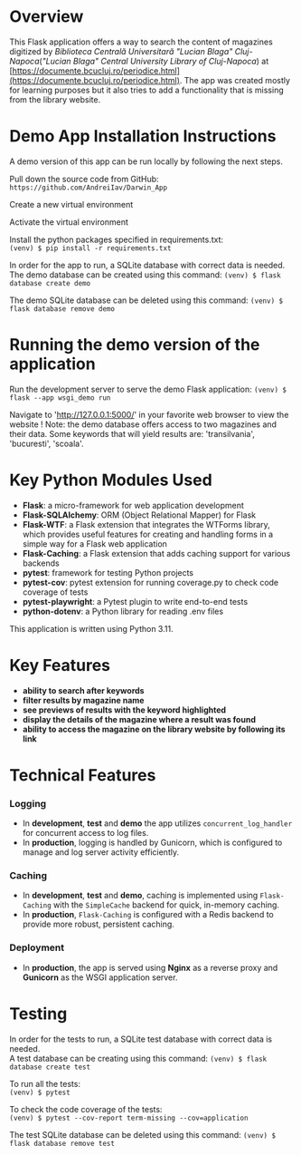 # Overview
This Flask application offers a way to search the content of  magazines digitized by *Biblioteca Centrală Universitară "Lucian Blaga" Cluj-Napoca*(*"Lucian Blaga" Central University Library of Cluj-Napoca*) at [https://documente.bcucluj.ro/periodice.html](https://documente.bcucluj.ro/periodice.html).
The app was created mostly for learning purposes but it also tries to add a functionality that is missing from the library website.

# Demo App Installation Instructions
A demo version of this app can be run locally by following the next steps. 

Pull down the source code from GitHub:\
`https://github.com/AndreiIav/Darwin_App`

Create a new virtual environment

Activate the virtual environment

Install the python packages specified in requirements.txt:\
`(venv) $ pip install -r requirements.txt`

In order for the app to run, a SQLite database with correct data is needed.\
The demo database can be created using this command:
`(venv) $ flask database create demo`

The demo SQLite database can be deleted using this command:
`(venv) $ flask database remove demo`

# Running the demo version of the application
Run the development server to serve the demo Flask application:
`(venv) $ flask --app wsgi_demo run`

Navigate to 'http://127.0.0.1:5000/' in your favorite web browser to view the website !
Note: the demo database offers access to two magazines and their data. Some keywords that will yield results are: 'transilvania', 'bucuresti', 'scoala'.

# Key Python Modules Used
- **Flask**: a micro-framework for web application development
- **Flask-SQLAlchemy**:  ORM (Object Relational Mapper) for Flask
- **Flask-WTF**: a Flask extension that integrates the WTForms library, which provides useful features for creating and handling forms in a simple way for a Flask web application
- **Flask-Caching**: a Flask extension that adds caching support for various backends
- **pytest**: framework for testing Python projects
- **pytest-cov**: pytest extension for running coverage\.py to check code coverage of tests
- **pytest-playwright**:  a Pytest plugin to write end-to-end tests
- **python-dotenv**: a Python library for reading .env files

This application is written using Python 3.11.

# Key Features
- **ability to search after keywords**
- **filter results by magazine name**
- **see previews of results with the keyword highlighted**
- **display the details of the magazine where a result was found**
- **ability to access the magazine on the library website by following its link**

# Technical Features
### Logging
- In **development**, **test** and **demo** the app utilizes `concurrent_log_handler` for concurrent access to log files.
- In **production**, logging is handled by Gunicorn, which is configured to manage and log server activity efficiently.

### Caching
- In **development**, **test** and **demo**, caching is implemented using `Flask-Caching` with the `SimpleCache` backend for quick, in-memory caching.
- In **production**, `Flask-Caching` is configured with a Redis backend to provide more robust, persistent caching.

### Deployment
- In **production**, the app is served using **Nginx** as a reverse proxy and **Gunicorn** as the WSGI application server. 

# Testing
In order for the tests to run, a SQLite test database with correct data is needed.\
A test database can be creating using this command:
`(venv) $ flask database create test`

To run all the tests:\
`(venv) $ pytest`

To check the code coverage of the tests:\
`(venv) $ pytest --cov-report term-missing --cov=application`

The test SQLite database can be deleted using this command:
`(venv) $ flask database remove test`
